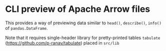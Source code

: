 # CLI preview of Apache Arrow files

This provides a way of previewing data similar to `head()`, `describe()`, `info()` of `pandas.DataFrame`.

Note that it requires single-header library for pretty-printed tables `tabulate` (https://github.com/p-ranav/tabulate) placed in `src/lib`
